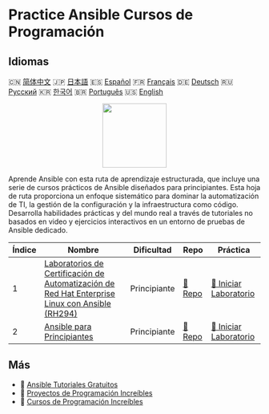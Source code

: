 # Practice Ansible Cursos de Programación

## Idiomas

🇨🇳 [简体中文](README_zh.md) 🇯🇵 [日本語](README_ja.md) 🇪🇸 [Español](README_es.md) 🇫🇷 [Français](README_fr.md) 🇩🇪 [Deutsch](README_de.md) 🇷🇺 [Русский](README_ru.md) 🇰🇷 [한국어](README_ko.md) 🇧🇷 [Português](README_pt.md) 🇺🇸 [English](README.md) 

<div align="center">
<img width="128px" src="https://file.labex.io/path/PBjrCC7U2Koq.png">
</div>

Aprende Ansible con esta ruta de aprendizaje estructurada, que incluye una serie de cursos prácticos de Ansible diseñados para principiantes. Esta hoja de ruta proporciona un enfoque sistemático para dominar la automatización de TI, la gestión de la configuración y la infraestructura como código. Desarrolla habilidades prácticas y del mundo real a través de tutoriales no basados en video y ejercicios interactivos en un entorno de pruebas de Ansible dedicado.

|   Índice | Nombre                                                                                                                                                                                | Dificultad   | Repo                                                                                            | Práctica                                                                                                     |
|----------|---------------------------------------------------------------------------------------------------------------------------------------------------------------------------------------|--------------|-------------------------------------------------------------------------------------------------|--------------------------------------------------------------------------------------------------------------|
|        1 | [Laboratorios de Certificación de Automatización de Red Hat Enterprise Linux con Ansible (RH294)](https://labex.io/es/courses/red-hat-enterprise-linux-automation-with-ansible-rh294) | Principiante | [🔗 Repo](https://github.com/labex-labs/red-hat-enterprise-linux-automation-with-ansible-rh294) | [🚀 Iniciar Laboratorio](https://labex.io/es/courses/red-hat-enterprise-linux-automation-with-ansible-rh294) |
|        2 | [Ansible para Principiantes](https://labex.io/es/courses/ansible-for-beginners)                                                                                                       | Principiante | [🔗 Repo](https://github.com/labex-labs/ansible-for-beginners)                                  | [🚀 Iniciar Laboratorio](https://labex.io/es/courses/ansible-for-beginners)                                  |

## Más

- 🔗 [Ansible Tutoriales Gratuitos](https://github.com/labex-labs/ansible-free-tutorials)
- 🔗 [Proyectos de Programación Increíbles](https://github.com/labex-labs/awesome-programming-projects)
- 🔗 [Cursos de Programación Increíbles](https://github.com/labex-labs/awesome-programming-courses)

